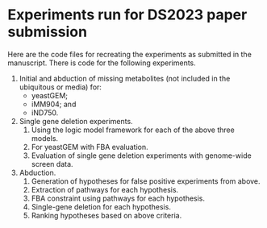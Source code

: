 # Experiments run for DS2023 paper submission

Here are the code files for recreating the experiments as submitted in the manuscript. There is code for the following experiments.

1. Initial and abduction of missing metabolites (not included in the ubiquitous or media) for:
    - yeastGEM;
    - iMM904; and
    - iND750.
2. Single gene deletion experiments.
    1. Using the logic model framework for each of the above three models.
    2. For yeastGEM with FBA evaluation.
    3. Evaluation of single gene deletion experiments with genome-wide screen data.
3. Abduction.
    1. Generation of hypotheses for false positive experiments from above.
    2. Extraction of pathways for each hypothesis.
    3. FBA constraint using pathways for each hypothesis.
    4. Single-gene deletion for each hypothesis.
    5. Ranking hypotheses based on above criteria.